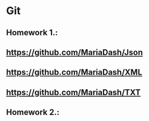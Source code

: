 # Git 
## Homework 1.:
## https://github.com/MariaDash/Json
## https://github.com/MariaDash/XML
## https://github.com/MariaDash/TXT
## Homework 2.:

